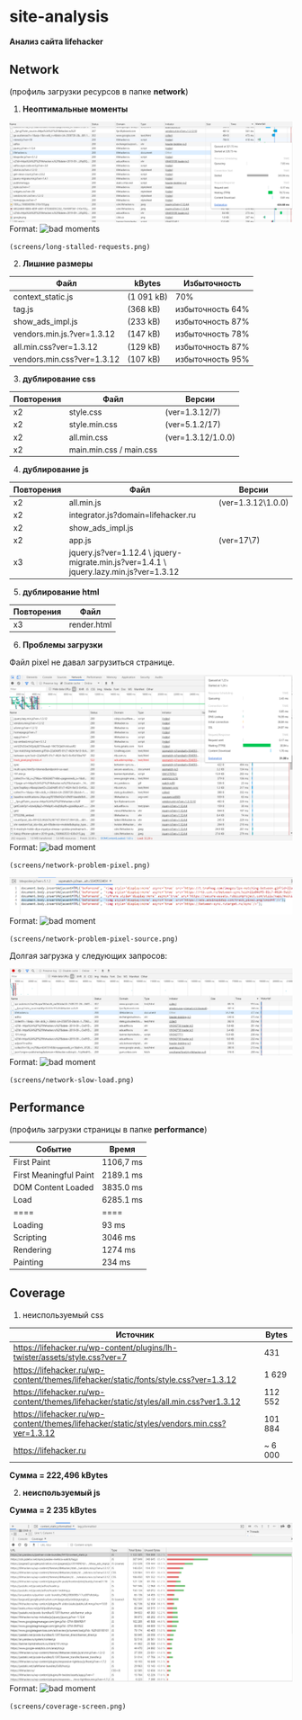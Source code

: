 # site-analysis

**Анализ сайта lifehacker**

## Network

(профиль загрузки ресурсов в папке **network**)

1. **Неоптимальные моменты**

![bad moments](/screens/long-stalled-requests.png)
Format: ![bad  moments](url)

`(screens/long-stalled-requests.png)`

2. **Лишние размеры**

Файл | kBytes | Избыточность
---- | ------ | ------------
context_static.js | (1 091 kB) | 70%
tag.js | (368 kB) | избыточность 64%
show_ads_impl.js | (233 kB) | избыточность 87%
vendors.min.js.?ver=1.3.12 | (147 kB) | избыточность 78%
all.min.css?ver=1.3.12 | (129 kB) | избыточность 87%
vendors.min.css?ver=1.3.12 | (107 kB) | избыточность 95%

3. **дублирование css**

Повторения | Файл | Версии
---------- | ---- | ------
x2 | style.css | (ver=1.3.12/7)
x2 | style.min.css | (ver=5.1.2/17)
x2 | all.min.css | (ver=1.3.12/1.0.0)
x2 | main.min.css / main.css | 

4. **дублирование js**

Повторения | Файл | Версии
---------- | ---- | ------
x2 | all.min.js | (ver=1.3.12\1.0.0)
x2 | integrator.js?domain=lifehacker.ru | 
x2 | show_ads_impl.js | 
x2 | app.js | (ver=17\7)
x3 | jquery.js?ver=1.12.4 \ jquery-migrate.min.js?ver=1.4.1 \ jquery.lazy.min.js?ver=1.3.12 | 

5. **дублирование html**

Повторения | Файл
---------- | ----
x3 | render.html

6. **Проблемы загрузки**

Файл pixel не давал загрузиться странице.

![bad moment](/screens/network-problem-pixel.png)
Format: ![bad  moment](url)

`(screens/network-problem-pixel.png)`


![bad moment](/screens/network-problem-pixel-source.png)
Format: ![bad  moment](url)

`(screens/network-problem-pixel-source.png)`



Долгая загрузка у следующих запросов:

![bad moment](/screens/network-slow-load.png)
Format: ![bad  moment](url)

`(screens/network-slow-load.png)`


## Performance

(профиль загрузки страницы в папке **performance**)

Событие | Время
------- | -----
First Paint | 1106,7 ms
First Meaningful Paint | 2189.1 ms
DOM Content Loaded | 3835.0 ms
Load | 6285.1 ms
====  | ====
Loading | 93 ms
Scripting | 3046 ms
Rendering | 1274 ms
Painting | 234 ms

## Coverage

1. неиспользуемый css

Источник | Bytes
-------- | -----
https://lifehacker.ru/wp-content/plugins/lh-twister/assets/style.css?ver=7 | 431
https://lifehacker.ru/wp-content/themes/lifehacker/static/fonts/style.css?ver=1.3.12 | 1 629
https://lifehacker.ru/wp-content/themes/lifehacker/static/styles/all.min.css?ver1.3.12 | 112 552
https://lifehacker.ru/wp-content/themes/lifehacker/static/styles/vendors.min.css?ver=1.3.12 | 101 884
https://lifehacker.ru | ~ 6 000

**Сумма = 222,496 kBytes**

2. **неиспользуемый js**

**Сумма = 2 235 kBytes**

![bad moment](/screens/coverage-screen.png)
Format: ![bad  moment](url)

`(screens/coverage-screen.png)`